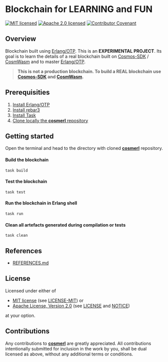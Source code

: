 # Blockchain for LEARNING and FUN

[![MIT licensed][mit-badge]][mit-license-url]
[![Apache 2.0 licensed][apache-badge]][apache-license-url]
[![Contributor Covenant][cc-badge]][cc-url]

[mit-badge]: https://img.shields.io/badge/License-MIT-blue.svg
[mit-url]: https://opensource.org/licenses/MIT
[mit-license-url]: https://github.com/DariuszDepta/cosmerl/blob/main/LICENSE-MIT
[apache-badge]: https://img.shields.io/badge/License-Apache%202.0-blue.svg
[apache-url]: https://www.apache.org/licenses/LICENSE-2.0
[apache-license-url]: https://github.com/DariuszDepta/cosmerl/blob/main/LICENSE
[apache-notice-url]: https://github.com/DariuszDepta/cosmerl/blob/main/NOTICE
[cc-badge]: https://img.shields.io/badge/Contributor%20Covenant-2.1-4baaaa.svg
[cc-url]: https://github.com/DariuszDepta/cosmerl/blob/main/CODE_OF_CONDUCT.md

## Overview

Blockchain built using [Erlang/OTP](https://www.erlang.org/). This is an **EXPERIMENTAL PROJECT**.
Its goal is to learn the details of a real blockchain built on
[Cosmos-SDK](https://github.com/cosmos/cosmos-sdk) / [CosmWasm](https://github.com/CosmWasm)
and to master [Erlang/OTP](https://www.erlang.org/). 

> **This is not a production blockchain.
> To build a REAL blockchain use [Cosmos-SDK](https://github.com/cosmos/cosmos-sdk)
> and [CosmWasm](https://github.com/CosmWasm).** 

## Prerequisities

1. [Install Erlang/OTP](https://www.erlang.org/downloads)
2. [Install rebar3](https://www.rebar3.org/docs/getting-started)
3. [Install Task](https://taskfile.dev/installation)
4. [Clone locally the **cosmerl** repository](https://github.com/DariuszDepta/cosmerl)

## Getting started

Open the terminal and head to the directory with cloned
[**cosmerl**](https://github.com/DariuszDepta/cosmerl) repository.

#### Build the blockchain

```shell
task build
```

#### Test the blockchain

```shell
task test
```

#### Run the blockchain in Erlang shell

```shell
task run
```

#### Clean all artefacts generated during compilation or tests

```shell
task clean
```

## References

- [REFERENCES.md](./REFERENCES.md)

## License

Licensed under either of

- [MIT license][mit-url] (see [LICENSE-MIT][mit-license-url]) or
- [Apache License, Version 2.0][apache-url] (see [LICENSE][apache-license-url] and [NOTICE][apache-notice-url])

at your option.

## Contributions

Any contributions to [**cosmerl**](https://github.com/DariuszDepta/cosmerl) are greatly appreciated.
All contributions intentionally submitted for inclusion in the work by you,
shall be dual licensed as above, without any additional terms or conditions.
